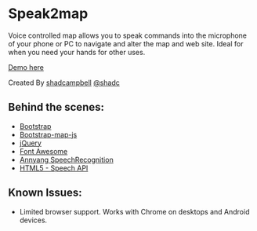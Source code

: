 Speak2map
===========

Voice controlled map allows you to speak commands into the microphone of your phone or PC to navigate and alter the map and web site.  Ideal for when you need your hands for other uses.

[Demo here](http://bit.ly/speak2map)

Created By [shadcampbell](https://github.com/shadcampbell) [@shadc](https://twitter.com/shadc)

## Behind the scenes:
* [Bootstrap](http://getbootstrap.com)
* [Bootstrap-map-js](https://github.com/Esri/bootstrap-map-js)
* [jQuery](http://jquery.com/)
* [Font Awesome](http://fortawesome.github.io/Font-Awesome/)
* [Annyang SpeechRecognition](https://www.talater.com/annyang/)
* [HTML5 - Speech API](https://dvcs.w3.org/hg/speech-api/raw-file/tip/speechapi.html)


## Known Issues:
* Limited browser support. Works with Chrome on desktops and Android devices.


